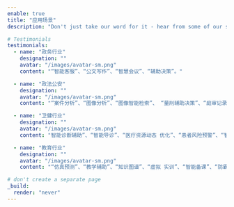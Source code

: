 ```yaml
---
enable: true
title: "应用场景"
description: "Don't just take our word for it - hear from some of our satisfied users!  Check out some of our testimonials below to see what others are saying about Hugoplate."

# Testimonials
testimonials:
  - name: "政务行业"
    designation: ""
    avatar: "/images/avatar-sm.png"
    content: "“智能客服”、“公文写作”、“智慧会议”、“辅助决策”。"

  - name: "政法公安"
    designation: ""
    avatar: "/images/avatar-sm.png"
    content: "“案件分析”、“图像分析”、“图像智能检索”、 “量刑辅助决策”、“庭审记录”、“智能问答”"

  - name: "卫健行业"
    designation: ""
    avatar: "/images/avatar-sm.png"
    content: "智能诊断辅助”、“智能导诊”、“医疗资源动态 优化”、“患者风险预警”、“智能随访”"

  - name: "教育行业"
    designation: ""
    avatar: "/images/avatar-sm.png"
    content: "“仿真预测”、“教学辅助”、“知识图谱”、“虚拟 实训”、“智能备课”、“防霸凌”"

# don't create a separate page
_build:
  render: "never"
---
```

